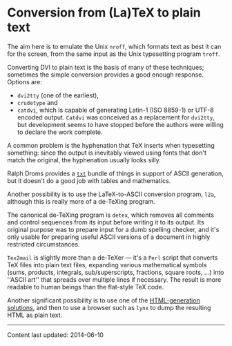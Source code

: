# Conversion from (La)TeX to plain text

The aim here is to emulate the Unix `nroff`, which formats
text as best it can for the screen, from the same
input as the Unix typesetting program `troff`.

Converting DVI to plain text is the basis of many of these
techniques; sometimes the simple conversion provides a good enough
response.  Options are:
  

-  `dvi2tty` (one of the earliest),
-  `crudetype` and
-  `catdvi`, which is capable of generating Latin-1
    (ISO&nbsp;8859-1) or UTF-8 encoded output.  `Catdvi` was
    conceived as a replacement for `dvi2tty`, but development
    seems to have stopped before the authors were willing to declare the
    work complete.

A common problem is the hyphenation that TeX inserts when
typesetting something: since the output is inevitably viewed using
fonts that don't match the original, the hyphenation usually looks
silly.

Ralph Droms provides a [`txt`](http://ctan.org/pkg/txt) bundle of things in support of
ASCII generation,
but it doesn't do a good job with tables and mathematics.

Another possibility is to
use the LaTeX-to-ASCII conversion program, `l2a`,
although this is really more of a de-TeXing program.

The canonical de-TeXing program is `detex`, which removes
all comments and control sequences 
from its input before writing it to its output.  Its original purpose
was to prepare input for a dumb spelling checker, and it's only usable
for preparing useful ASCII versions of a document in highly
restricted circumstances.

`Tex2mail` is slightly more than a de-TeXer&nbsp;&mdash; it's a
`Perl` script that converts TeX files into
plain text files, expanding various mathematical symbols
(sums, products, integrals, sub/superscripts, fractions, square
roots, &hellip;) into ''ASCII art'' that spreads over
multiple lines if necessary. The result is more readable to human
beings than the flat-style TeX code.

Another significant possibility is to use one of the
[HTML-generation solutions](./FAQ-LaTeX2HTML.html),
and then to use a browser such as `lynx` to dump the resulting
HTML as plain text.


----

Content last updated: 2014-06-10
